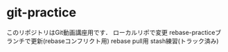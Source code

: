 ﻿# git-practice
このリポジトリはGit動画講座用です．
ローカルリポで変更
rebase-practiceブランチで更新(rebaseコンフリクト用)
rebase pull用
stash練習(トラック済み)